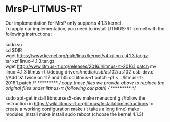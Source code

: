 # MrsP-LITMUS-RT
Our implementation for MrsP only supports 4.1.3 kernel.<br />
To apply our implementation, you need to install LITMUS-RT kernel with the following instructions:<br />
<br />
sudo su<br />
cd $DIR<br />
wget https://www.kernel.org/pub/linux/kernel/v4.x/linux-4.1.3.tar.gz<br />
tar xzf linux-4.1.3.tar.gz<br />
wget http://www.litmus-rt.org/releases/2016.1/litmus-rt-2016.1.patch
mv linux-4.1.3 litmus-rt
//debug drivers/media/usb/as102/as102_usb_drv.c //Add '&' twice on 117 and 135
cd litmus-rt
patch -p1 < ../litmus-rt-2016.1.patch
/* ********* */
copy these files we provide above to replace the original files under litmus-rt (following our path)
/* ********* */

sudo apt-get install libncurses5-dev
make menuconfig
//follow the instruction in https://wiki.litmus-rt.org/litmus/InstallationInstructions to create a working configuration
make (it takes a long time)
make modules_install
make install
sudo reboot (choose the kernel 4.1.3)

